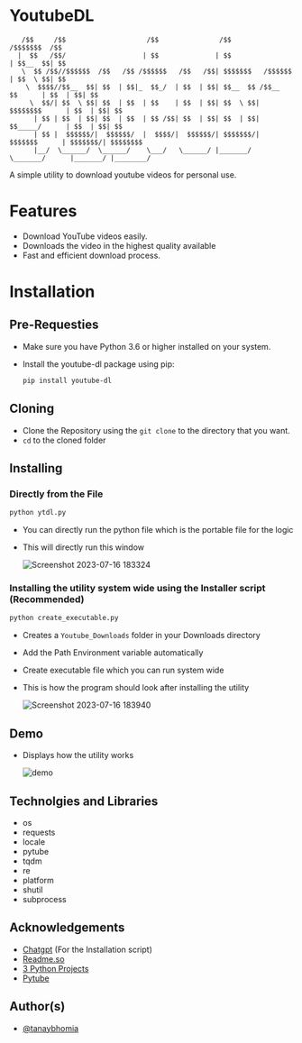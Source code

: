 
# YoutubeDL

```
   /$$     /$$                    /$$               /$$                       /$$$$$$$  /$$
  |  $$   /$$/                   | $$              | $$                      | $$__  $$| $$              
   \  $$ /$$//$$$$$$  /$$   /$$ /$$$$$$   /$$   /$$| $$$$$$$   /$$$$$$       | $$  \ $$| $$               
    \  $$$$//$$__  $$| $$  | $$|_  $$_/  | $$  | $$| $$__  $$ /$$__  $$      | $$  | $$| $$              
     \  $$/| $$  \ $$| $$  | $$  | $$    | $$  | $$| $$  \ $$| $$$$$$$$      | $$  | $$| $$     
      | $$ | $$  | $$| $$  | $$  | $$ /$$| $$  | $$| $$  | $$| $$_____/      | $$  | $$| $$        
      | $$ |  $$$$$$/|  $$$$$$/  |  $$$$/|  $$$$$$/| $$$$$$$/|  $$$$$$$      | $$$$$$$/| $$$$$$$$ 
      |__/  \______/  \______/    \___/   \______/ |_______/  \_______/      |_______/ |________/    
```

A simple utility to download youtube videos for personal use.

# Features

- Download YouTube videos easily.
- Downloads the video in the highest quality available
- Fast and efficient download process.

# Installation

## Pre-Requesties 
- Make sure you have Python 3.6 or higher installed on your system.
- Install the youtube-dl package using pip:

    ```bash
    pip install youtube-dl
    ```

## Cloning
- Clone the Repository using the ``` git clone ``` to the directory that you want.
- ```cd``` to the cloned folder 

## Installing 

### Directly from the File
```bash
python ytdl.py
```
- You can directly run the python file which is the portable file for the logic 
- This will directly run this window
  
   ![Screenshot 2023-07-16 183324](https://github.com/tanaybhomia/YouTubeDl/assets/71910027/1c2240b9-045e-42c5-bc2d-ea044f085867)

### Installing the utility system wide using the Installer script (Recommended)

```bash
python create_executable.py
```

- Creates a ```Youtube_Downloads``` folder in your Downloads directory
- Add the Path Environment variable automatically 
- Create executable file which you can run system wide
- This is how the program should look after installing the utility
  
   ![Screenshot 2023-07-16 183940](https://github.com/tanaybhomia/YouTubeDl/assets/71910027/0ad68ad0-b62d-4962-9470-fa7a789d96bd)


## Demo
- Displays how the utility works 

   ![demo](https://github.com/tanaybhomia/YouTubeDl/assets/71910027/e8133897-132a-497e-9bde-c0cece6ddcde)


## Technolgies and Libraries

- os 
- requests 
- locale
- pytube
- tqdm
- re 
- platform 
- shutil 
- subprocess

## Acknowledgements

 - [Chatgpt](https://chat.openai.com/) (For the Installation script)
 - [Readme.so](https://readme.so/)
 - [3 Python Projects](https://youtu.be/vEQ8CXFWLZU)
 - [Pytube](https://pytube.io/en/latest/)


## Author(s)

- [@tanaybhomia](https://github.com/tanaybhomia)

